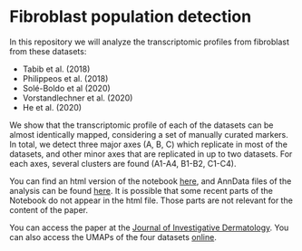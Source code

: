 # Fibroblast population detection 

In this repository we will analyze the transcriptomic profiles from fibroblast from these datasets:
- Tabib et al. (2018)
- Philippeos et al. (2018)
- Solé-Boldo et al (2020)
- Vorstandlechner et al. (2020)
- He et al. (2020)

We show that the transcriptomic profile of each of the datasets can be almost identically mapped, considering a set of manually curated markers. In total, we detect 
three major axes (A, B, C) which replicate in most of the datasets, and other minor axes that are replicated in up to two datasets. For each axes, several clusters are found (A1-A4, B1-B2, C1-C4).

You can find an html version of the notebook [here](https://doi.org/10.5281/zenodo.4017653), and AnnData files of the analysis can be found [here](https://zenodo.org/record/4159284#.YAmduNYo9H4). It is possible that some recent parts of the Notebook do not appear in the html file. Those parts are not relevant for the content of the paper.

You can access the paper at the [Journal of Investigative Dermatology](https://doi.org/10.1016/j.jid.2020.11.028). 
You can also access the UMAPs of the four datasets [online](https://fb-pop-detection.herokuapp.com/).

